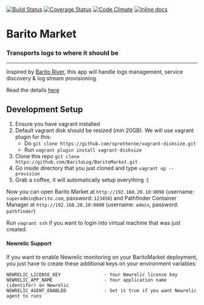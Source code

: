 [![Build Status](https://travis-ci.org/BaritoLog/BaritoMarket.svg?branch=master)](https://travis-ci.org/BaritoLog/BaritoMarket)
[![Coverage Status](https://coveralls.io/repos/github/BaritoLog/BaritoMarket/badge.svg?branch=master)](https://coveralls.io/github/BaritoLog/BaritoMarket?branch=master)
[![Code Climate](https://codeclimate.com/github/codeclimate/codeclimate/badges/gpa.svg)](https://codeclimate.com/github/BaritoLog/BaritoMarket)
[![Inline docs](http://inch-ci.org/github/BaritoLog/BaritoMarket.svg)](http://inch-ci.org/github/BaritoLog/BaritoMarket)

# Barito Market
### Transports logs to where it should be

---
Inspired by [Barito River](https://en.wikipedia.org/wiki/Barito_River), this app will handle logs management, service discovery & log stream provisioning.

Read the details [here](https://docs.google.com/presentation/d/1u_13mW8K3C5n5Qov8mjmvpxBY4jGyIsAgjxvTXJbDrE/edit?usp=sharing)

## Development Setup

1. Ensure you have vagrant installed
2. Default vagrant disk should be resized (min 20GB). We will use vagrant plugin for this:
   - Do `git clone https://github.com/sprotheroe/vagrant-disksize.git`
   - Run `vagrant plugin install vagrant-disksize`
3. Clone this repo `git clone https://github.com/BaritoLog/BaritoMarket.git`
4. Go inside directory that you just cloned and type `vagrant up --provision`
5. Grab a coffee, it will automatically setup everything :)

Now you can open Barito Market at `http://192.168.20.10:8090` (username: `superadmin@barito.com`, password: `123456`)
and Pathfinder Container Manager at `http://192.168.20.10:8080` (username: `admin`, password: `pathfinder`)

Run `vagrant ssh` if you want to login into virtual machine that was just created.

#### Newrelic Support
If you want to enable Newrelic monitoring on your BaritoMarket deployment, you just have to create these additional keys on your environment variables:
```
NEWRELIC_LICENSE_KEY                - Your Newrelic license key
NEWRELIC_APP_NAME                   - Your application name (identifer) on Newrelic
NEWRELIC_AGENT_ENABLED              - Set it true if you want Newrelic agent to runs
```
